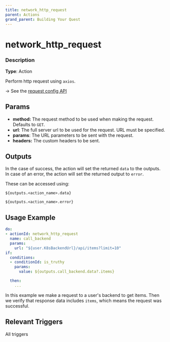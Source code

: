 ```yaml
---
title: network_http_request
parent: Actions
grand_parent: Building Your Quest
---
```


# network_http_request

### Description

**Type**: Action

Perform http request using `axios`. 

→ See the [request config API]

## Params

- **method:** The request method to be used when making the request. Defaults to `GET`.
- **url**: The full server url to be used for the request. URL must be specified.
- **params**: The URL parameters to be sent with the request.
- **headers:** The custom headers to be sent.

## Outputs

In the case of success, the action will set the returned `data` to the outputs. In case of an error, the action will set the returned output to `error`.

These can be accessed using:

`${outputs.<action_name>.data}`

`${outputs.<action_name>.error}`

## Usage Example

```yaml
do:
- actionId: network_http_request
  name: call_backend
  params:
    url: "${user.K8sBackendUrl}/api/items?limit=10"
if:
  conditions:
  - conditionId: is_truthy
    params:
      value: ${outputs.call_backend.data?.items}

  then:
    ...
```

In this example we make a request to a user's backend to get items. Then we verify that response data includes `items`, which means the request was successful.

## Relevant Triggers

All triggers

[request config API]: https://axios-http.com/docs/req_config